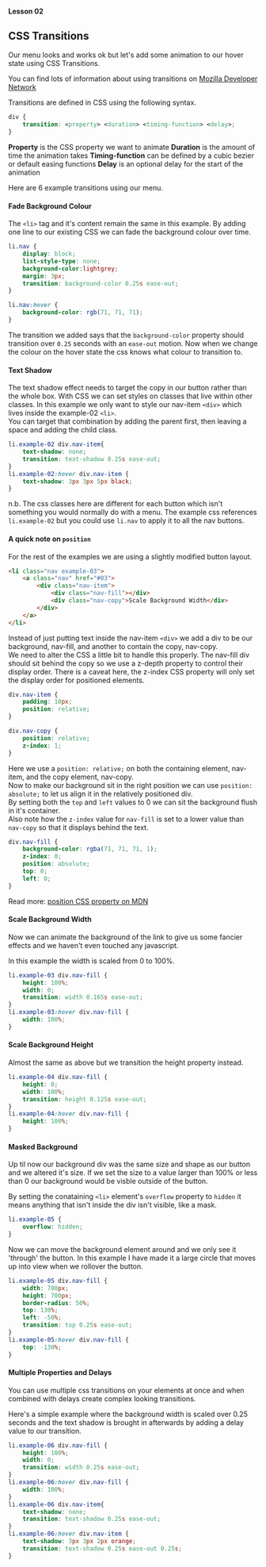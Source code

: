 #### Lesson 02
## CSS Transitions

Our menu looks and works ok but let's add some animation to our hover state using CSS Transitions.

You can find lots of information about using transitions on [Mozilla Developer Network](https://developer.mozilla.org/en-US/docs/Web/CSS/CSS_Transitions/Using_CSS_transitions)

Transitions are defined in CSS using the following syntax.
```css
div {
    transition: <property> <duration> <timing-function> <delay>;
}
```

__Property__ is the CSS property we want to animate
__Duration__ is the amount of time the animation takes
__Timing-function__ can be defined by a cubic bezier or default easing functions
__Delay__ is an optional delay for the start of the animation


Here are 6 example transitions using our menu.

#### Fade Background Colour

The `<li>` tag and it's content remain the same in this example. By adding one line to our existing CSS we can fade the background colour over time.

```css
li.nav {
    display: block;
    list-style-type: none;
    background-color:lightgrey;
    margin: 3px;
    transition: background-color 0.25s ease-out;
}

li.nav:hover {
    background-color: rgb(71, 71, 71);
}
```

The transition we added says that the `background-color` property should transition over `0.25` seconds with an `ease-out` motion. Now when we change the colour on the hover state the css knows what colour to transition to.

#### Text Shadow

The text shadow effect needs to target the copy in our button rather than the whole box. With CSS we can set styles on classes that live within other classes. In this example we only want to style our nav-item `<div>` which lives inside the example-02 `<li>`.  
You can target that combination by adding the parent first, then leaving a space and adding the child class.

```css
li.example-02 div.nav-item{
    text-shadow: none;
    transition: text-shadow 0.25s ease-out;
}
li.example-02:hover div.nav-item {
    text-shadow: 3px 3px 5px black;
}
```

n.b. The css classes here are different for each button which isn't something you would normally do with a menu. The example css references `li.example-02` but you could use `li.nav` to apply it to all the nav buttons.

#### A quick note on `position`

For the rest of the examples we are using a slightly modified button layout.

```html
<li class="nav example-03">
    <a class="nav" href="#03">
        <div class="nav-item">
            <div class="nav-fill"></div>
            <div class="nav-copy">Scale Background Width</div>
        </div>
    </a>
</li>
```
Instead of just putting text inside the nav-item `<div>` we add a div to be our background, nav-fill, and another to contain the copy, nav-copy.  
We need to alter the CSS a little bit to handle this properly. The nav-fill div should sit behind the copy so we use a z-depth property to control their display order. There is a caveat here, the z-index CSS property will only set the display order for positioned elements.  

```css
div.nav-item {
    padding: 10px;
    position: relative;
}

div.nav-copy {
    position: relative;
    z-index: 1;
}
```
Here we use a `position: relative;` on both the containing element, nav-item, and the copy element, nav-copy.  
Now to make our background sit in the right position we can use `position: absolute;` to let us align it in the relatively positioned div.  
By setting both the `top` and `left` values to 0 we can sit the background flush in it's container.  
Also note how the `z-index` value for `nav-fill` is set to a lower value than `nav-copy` so that it displays behind the text.
```css
div.nav-fill {
    background-color: rgba(71, 71, 71, 1);
    z-index: 0;
    position: absolute;
    top: 0;
    left: 0;
}
```

Read more: [position CSS property on MDN](https://developer.mozilla.org/en-US/docs/Web/CSS/position)

#### Scale Background Width

Now we can animate the background of the link to give us some fancier effects and we haven't even touched any javascript.  

In this example the width is scaled from 0 to 100%.

```css
li.example-03 div.nav-fill {
    height: 100%;
    width: 0;
    transition: width 0.165s ease-out;
}
li.example-03:hover div.nav-fill {
    width: 100%;
}
```

#### Scale Background Height

Almost the same as above but we transition the height property instead.

```css
li.example-04 div.nav-fill {
    height: 0;
    width: 100%;
    transition: height 0.125s ease-out;
}
li.example-04:hover div.nav-fill {
    height: 100%;
}
```

#### Masked Background

Up til now our background div was the same size and shape as our button and we altered it's size. If we set the size to a value larger than 100% or less than 0 our background would be visble outside of the button.

By setting the conataining `<li>` element's `overflow` property to `hidden` it means anything that isn't inside the div isn't visible, like a mask.

```css
li.example-05 {
    overflow: hidden;
}
```
Now we can move the background element around and we only see it 'through' the button. In this example I have made it a large circle that moves up into view when we rollover the button. 

```css
li.example-05 div.nav-fill {
    width: 700px;
    height: 700px;
    border-radius: 50%;
    top: 130%;
    left: -50%;
    transition: top 0.25s ease-out;
}
li.example-05:hover div.nav-fill {
    top: -130%;
}
```

#### Multiple Properties and Delays

You can use multiple css transitions on your elements at once and when combined with delays create complex looking transitions.  

Here's a simple example where the background width is scaled over 0.25 seconds and the text shadow is brought in afterwards by adding a delay value to our transition.  

```css
li.example-06 div.nav-fill {
    height: 100%;
    width: 0;
    transition: width 0.25s ease-out;
}
li.example-06:hover div.nav-fill {
    width: 100%;
}
li.example-06 div.nav-item{
    text-shadow: none;
    transition: text-shadow 0.25s ease-out;
}
li.example-06:hover div.nav-item {
    text-shadow: 3px 3px 2px orange;
    transition: text-shadow 0.25s ease-out 0.25s;
}
```

